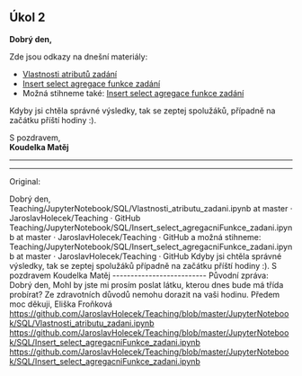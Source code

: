 ## Úkol 2

**Dobrý den,**

Zde jsou odkazy na dnešní materiály:

- [Vlastnosti atributů zadání](https://github.com/JaroslavHolecek/Teaching/blob/master/JupyterNotebook/SQL/Vlastnosti_atributu_zadani.ipynb)
- [Insert select agregace funkce zadání](https://github.com/JaroslavHolecek/Teaching/blob/master/JupyterNotebook/SQL/Insert_select_agregacniFunkce_zadani.ipynb)
- Možná stihneme také: [Insert select agregace funkce zadání](https://github.com/JaroslavHolecek/Teaching/blob/master/JupyterNotebook/SQL/Insert_select_agregacniFunkce_zadani.ipynb)

Kdyby jsi chtěla správné výsledky, tak se zeptej spolužáků, případně na začátku příští hodiny :).

S pozdravem,  
**Koudelka Matěj**

---
---
Original:

Dobrý den,  Teaching/JupyterNotebook/SQL/Vlastnosti_atributu_zadani.ipynb at master · JaroslavHolecek/Teaching · GitHub  Teaching/JupyterNotebook/SQL/Insert_select_agregacniFunkce_zadani.ipynb at master · JaroslavHolecek/Teaching · GitHub  a možná stihneme:  Teaching/JupyterNotebook/SQL/Insert_select_agregacniFunkce_zadani.ipynb at master · JaroslavHolecek/Teaching · GitHub  Kdyby jsi chtěla správné výsledky, tak se zeptej spolužáků případně na začátku příští hodiny :).  S pozdravem Koudelka Matěj  -------------------------- Původní zpráva:  Dobrý den,   Mohl by jste mi prosím poslat látku, kterou dnes bude má třída probírat? Ze zdravotních důvodů nemohu dorazit na vaši hodinu.  Předem moc děkuji,  Eliška Froňková   https://github.com/JaroslavHolecek/Teaching/blob/master/JupyterNotebook/SQL/Vlastnosti_atributu_zadani.ipynb
https://github.com/JaroslavHolecek/Teaching/blob/master/JupyterNotebook/SQL/Insert_select_agregacniFunkce_zadani.ipynb
https://github.com/JaroslavHolecek/Teaching/blob/master/JupyterNotebook/SQL/Insert_select_agregacniFunkce_zadani.ipynb